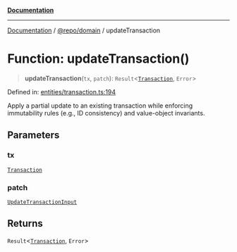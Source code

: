 [**Documentation**](../../../README.md)

***

[Documentation](../../../README.md) / [@repo/domain](../README.md) / updateTransaction

# Function: updateTransaction()

> **updateTransaction**(`tx`, `patch`): `Result`\<[`Transaction`](../type-aliases/Transaction.md), `Error`\>

Defined in: [entities/transaction.ts:194](https://github.com/o3osatoshi/experiment/blob/f1d231870a1d13a36a9ead236d22edc1fb9797dd/packages/domain/src/entities/transaction.ts#L194)

Apply a partial update to an existing transaction while enforcing
immutability rules (e.g., ID consistency) and value-object invariants.

## Parameters

### tx

[`Transaction`](../type-aliases/Transaction.md)

### patch

[`UpdateTransactionInput`](../type-aliases/UpdateTransactionInput.md)

## Returns

`Result`\<[`Transaction`](../type-aliases/Transaction.md), `Error`\>
